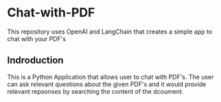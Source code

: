 # Chat-with-PDF
<p>This repository uses OpenAI and LangChain that creates a simple app to chat with your PDF's</p>

## Indroduction 
<p>This is a Python Application that allows user to chat with PDF's. 
The user can ask relevant questions about the given PDF's and it would provide relevant repsonses by searching the content of the dcoument.
</p>
